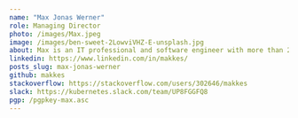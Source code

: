 ```yaml
---
name: "Max Jonas Werner"
role: Managing Director
photo: /images/Max.jpeg
image: /images/ben-sweet-2LowviVHZ-E-unsplash.jpg
about: Max is an IT professional and software engineer with more than 20 years of experience across the software industry. He has designed and implemented complex software products for German and American startups and enterprises and has worked as a maintainer in various open source projects.
linkedin: https://www.linkedin.com/in/makkes/
posts_slug: max-jonas-werner
github: makkes
stackoverflow: https://stackoverflow.com/users/302646/makkes
slack: https://kubernetes.slack.com/team/UP8FGGFQ8
pgp: /pgpkey-max.asc
---
```

